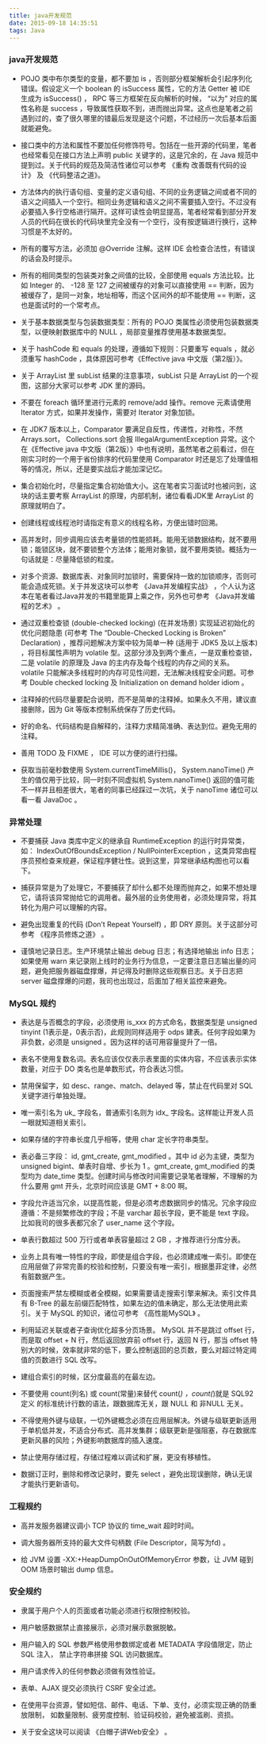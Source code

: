 ```yaml
---
title: java开发规范
date: 2015-09-18 14:35:51
tags: Java
---
```

### java开发规范 ###

- POJO 类中布尔类型的变量，都不要加 is ，否则部分框架解析会引起序列化错误。假设定义一个 boolean 的 isSuccess 属性，它的方法 Getter 被 IDE 生成为 isSuccess() ， RPC 等三方框架在反向解析的时候， “以为” 对应的属性名称是 success ，导致属性获取不到，进而抛出异常。这点也是笔者之前遇到过的，查了很久哪里的错最后发现是这个问题，不过经历一次后基本后面就能避免。  

- 接口类中的方法和属性不要加任何修饰符号。包括在一些开源的代码里，笔者也经常看见在接口方法上声明 public 关键字的，这是冗余的，在 Java 规范中提到过。关于代码的规范及简洁性诸位可以参考 《重构 改善既有代码的设计》 及 《代码整洁之道》。
 
- 方法体内的执行语句组、变量的定义语句组、不同的业务逻辑之间或者不同的语义之间插入一个空行。相同业务逻辑和语义之间不需要插入空行。不过没有必要插入多行空格进行隔开。这样可读性会明显提高，笔者经常看到部分开发人员的代码在很长的代码块里完全没有一个空行，没有按逻辑进行换行，这种习惯是不太好的。
  
- 所有的覆写方法，必须加 @Override 注解。这样 IDE 会检查合法性，有错误的话会及时提示。
  
- 所有的相同类型的包装类对象之间值的比较，全部使用 equals 方法比较。比如 Integer 的、 -128 至 127 之间被缓存的对象可以直接使用 == 判断，因为被缓存了，是同一对象，地址相等，而这个区间外的却不能使用 == 判断，这也是面试时的一个常考点。  

- 关于基本数据类型与包装数据类型：所有的 POJO 类属性必须使用包装数据类型，以便映射数据库中的 NULL ，局部变量推荐使用基本数据类型。

- 关于 hashCode 和 equals 的处理，遵循如下规则：只要重写 equals ，就必须重写 hashCode ，具体原因可参考《Effective java 中文版（第2版）》。

- 关于 ArrayList 里 subList 结果的注意事项，subList 只是 ArrayList 的一个视图，这部分大家可以参考 JDK 里的源码。

- 不要在 foreach 循环里进行元素的 remove/add 操作。remove 元素请使用 Iterator 方式，如果并发操作，需要对 Iterator 对象加锁。

- 在 JDK7 版本以上，Comparator 要满足自反性，传递性，对称性，不然 Arrays.sort， Collections.sort 会报 IllegalArgumentException 异常。这个在《Effective java 中文版（第2版）》中也有说明，虽然笔者之前看过，但在刚实习时的一个用于省份排序的代码里使用 Comparator 时还是忘了处理值相等的情况，所以，还是要实战后才能加深记忆。

- 集合初始化时，尽量指定集合初始值大小。这在笔者实习面试时也被问到，这块的话主要考察 ArrayList 的原理，内部机制，诸位看看JDK里 ArrayList 的原理就明白了。

- 创建线程或线程池时请指定有意义的线程名称，方便出错时回溯。

- 高并发时，同步调用应该去考量锁的性能损耗。能用无锁数据结构，就不要用锁；能锁区块，就不要锁整个方法体；能用对象锁，就不要用类锁。概括为一句话就是：尽量降低锁的粒度。

- 对多个资源、数据库表、对象同时加锁时，需要保持一致的加锁顺序，否则可能会造成死锁。关于并发这块可以参考 《Java并发编程实战》 ，个人认为这本在笔者看过Java并发的书籍里能算上乘之作，另外也可参考 《Java并发编程的艺术》 。

- 通过双重检查锁 (double-checked locking) (在并发场景) 实现延迟初始化的优化问题隐患 (可参考 The “Double-Checked Locking is Broken” Declaration) ，推荐问题解决方案中较为简单一种 (适用于 JDK5 及以上版本) ，将目标属性声明为 volatile 型。这部分涉及到两个重点，一是双重检查锁，二是 volatile 的原理及 Java 的主内存及每个线程的内存之间的关系。 volatile 只能解决多线程时的内存可见性问题，无法解决线程安全问题。可参考 Double checked locking 及 Initialization on demand holder idiom 。

- 注释掉的代码尽量要配合说明，而不是简单的注释掉。如果永久不用，建议直接删除，因为 Git 等版本控制系统保存了历史代码。

- 好的命名、代码结构是自解释的，注释力求精简准确、表达到位。避免无用的注释。

- 善用 TODO 及 FIXME ， IDE 可以方便的进行扫描。

- 获取当前毫秒数使用 System.currentTimeMillis()， System.nanoTime() 产生的值仅用于比较，同一时刻不同虚拟机 System.nanoTime() 返回的值可能不一样并且相差很大，笔者的同事已经踩过一次坑，关于 nanoTime 诸位可以看一看 JavaDoc 。

<!--more-->

### 异常处理 ###

- 不要捕获 Java 类库中定义的继承自 RuntimeException 的运行时异常类，如： IndexOutOfBoundsException / NullPointerException ，这类异常由程序员预检查来规避，保证程序健壮性。说到这里，异常继承结构图也可以看下。

- 捕获异常是为了处理它，不要捕获了却什么都不处理而抛弃之，如果不想处理它，请将该异常抛给它的调用者。最外层的业务使用者，必须处理异常，将其转化为用户可以理解的内容。

- 避免出现重复的代码 (Don’t Repeat Yourself) ，即 DRY 原则。关于这部分可参考 《程序员修炼之道》 。

- 谨慎地记录日志。生产环境禁止输出 debug 日志；有选择地输出 info 日志；如果使用 warn 来记录刚上线时的业务行为信息，一定要注意日志输出量的问题，避免把服务器磁盘撑爆，并记得及时删除这些观察日志。关于日志把 server 磁盘撑爆的问题，我司也出现过，后面加了相关监控来避免。

### MySQL 规约 ###

- 表达是与否概念的字段，必须使用 is_xxx 的方式命名，数据类型是 unsigned tinyint (1表示是，0表示否)，此规则同样适用于 odps 建表。任何字段如果为非负数，必须是 unsigned 。因为这样的话可用容量提升了一倍。

- 表名不使用复数名词。表名应该仅仅表示表里面的实体内容，不应该表示实体数量，对应于 DO 类名也是单数形式，符合表达习惯。

- 禁用保留字，如 desc、range、match、delayed 等，禁止在代码里对 SQL 关键字进行单独处理。

- 唯一索引名为 uk_ 字段名，普通索引名则为 idx_ 字段名。这样能让开发人员一眼就知道相关索引。

- 如果存储的字符串长度几乎相等，使用 char 定长字符串类型。

- 表必备三字段： id, gmt_create, gmt_modified 。其中 id 必为主键，类型为 unsigned bigint、单表时自增、步长为 1 。gmt_create, gmt_modified 的类型均为 date_time 类型。创建时间与修改时间需要记录笔者理解，不理解的为什么要用 gmt 开头，北京时间应该是 GMT + 8:00 啊。

- 字段允许适当冗余，以提高性能，但是必须考虑数据同步的情况。冗余字段应遵循：不是频繁修改的字段；不是 varchar 超长字段，更不能是 text 字段。比如我司的很多表都冗余了 user_name 这个字段。

- 单表行数超过 500 万行或者单表容量超过 2 GB ，才推荐进行分库分表。

- 业务上具有唯一特性的字段，即使是组合字段，也必须建成唯一索引。即使在应用层做了非常完善的校验和控制，只要没有唯一索引，根据墨菲定律，必然有脏数据产生。

- 页面搜索严禁左模糊或者全模糊，如果需要请走搜索引擎来解决。索引文件具有 B-Tree 的最左前缀匹配特性，如果左边的值未确定，那么无法使用此索引。关于 MySQL 的知识，诸位可参考 《高性能MySQL》 。

- 利用延迟关联或者子查询优化超多分页场景。 MySQL 并不是跳过 offset 行，而是取 offset + N 行，然后返回放弃前 offset 行，返回 N 行，那当 offset 特别大的时候，效率就非常的低下，要么控制返回的总页数，要么对超过特定阈值的页数进行 SQL 改写。

- 建组合索引的时候，区分度最高的在最左边。

- 不要使用 count(列名) 或 count(常量)来替代 count(*) ，count(*)就是 SQL92 定义 的标准统计行数的语法，跟数据库无关，跟 NULL 和 非NULL 无关。

- 不得使用外键与级联，一切外键概念必须在应用层解决。外键与级联更新适用于单机低并发，不适合分布式、高并发集群；级联更新是强阻塞，存在数据库更新风暴的风险；外键影响数据库的插入速度。

- 禁止使用存储过程，存储过程难以调试和扩展，更没有移植性。

- 数据订正时，删除和修改记录时，要先 select ，避免出现误删除，确认无误才能执行更新语句。

### 工程规约 ###

- 高并发服务器建议调小 TCP 协议的 time_wait 超时时间。

- 调大服务器所支持的最大文件句柄数 (File Descriptor，简写为fd) 。

- 给 JVM 设置 -XX:+HeapDumpOnOutOfMemoryError 参数，让 JVM 碰到 OOM 场景时输出 dump 信息。

### 安全规约 ###

- 隶属于用户个人的页面或者功能必须进行权限控制校验。

- 用户敏感数据禁止直接展示，必须对展示数据脱敏。

- 用户输入的 SQL 参数严格使用参数绑定或者 METADATA 字段值限定，防止 SQL 注入， 禁止字符串拼接 SQL 访问数据库。

- 用户请求传入的任何参数必须做有效性验证。

- 表单、AJAX 提交必须执行 CSRF 安全过滤。

- 在使用平台资源，譬如短信、邮件、电话、下单、支付，必须实现正确的防重放限制， 如数量限制、疲劳度控制、验证码校验，避免被滥刷、资损。

- 关于安全这块可以阅读 《白帽子讲Web安全》 。